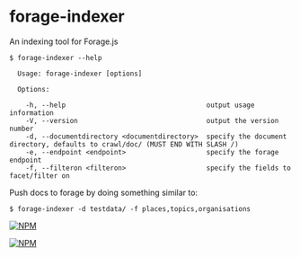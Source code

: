 forage-indexer
==============

An indexing tool for Forage.js

```
$ forage-indexer --help

  Usage: forage-indexer [options]

  Options:

    -h, --help                                   output usage information
    -V, --version                                output the version number
    -d, --documentdirectory <documentdirectory>  specify the document directory, defaults to crawl/doc/ (MUST END WITH SLASH /)
    -e, --endpoint <endpoint>                    specify the forage endpoint
    -f, --filteron <filteron>                    specify the fields to facet/filter on
```

Push docs to forage by doing something similar to:

`$ forage-indexer -d testdata/ -f places,topics,organisations`

[![NPM](https://nodei.co/npm/forage-indexer.png?stars&downloads)](https://nodei.co/npm/forage-indexer/)

[![NPM](https://nodei.co/npm-dl/forage-indexer.png)](https://nodei.co/npm/forage-indexer/)
